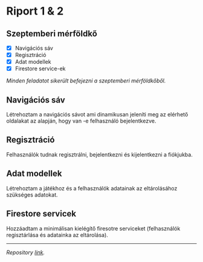 # Riport 1 & 2

## Szeptemberi mérföldkő

- [X] Navigációs sáv
- [X] Regisztráció
- [X] Adat modellek
- [X] Firestore service-ek

*Minden feladatot sikerült befejezni a szeptemberi mérföldkőből.*

## Navigációs sáv

Létrehoztam a navigációs sávot ami dinamikusan jeleníti meg az elérhető oldalakat az alapján, hogy van -e felhasználó bejelentkezve.

## Regisztráció

Felhasználók tudnak regisztrálni, bejelentkezni és kijelentkezni a fiókjukba.

## Adat modellek

Létrehoztam a játékhoz és a felhasználók adatainak az eltárolásához szükséges adatokat.

## Firestore servicek

Hozzáadtam a minimálisan kielégítő firesotre serviceket (felhasználók regisztárlása és adatainka az eltárolása).

----

*Repository [link](https://github.com/sziligunz/torpedo).*
